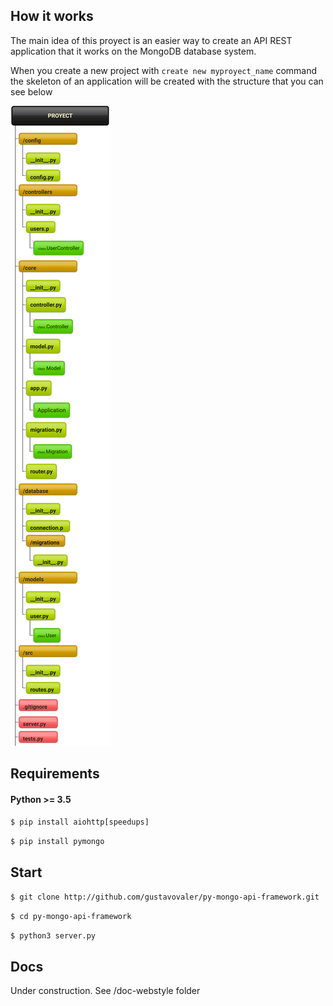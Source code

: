## How it works

The main idea of this proyect is an easier way to create an API REST application that 
it works on the MongoDB database system. 

When you create a new project with `` create new myproyect_name `` command the skeleton of an application will be created
with the structure that you can see below

![Alt text](doc-webstyle/images/inicio2.png?raw=true "Estructura de directorios")

## Requirements
#### Python >= 3.5

`$ pip install aiohttp[speedups]`

`$ pip install pymongo`

## Start

`$ git clone http://github.com/gustavovaler/py-mongo-api-framework.git`

`$ cd py-mongo-api-framework`

`$ python3 server.py`



## Docs

Under construction. See /doc-webstyle folder





